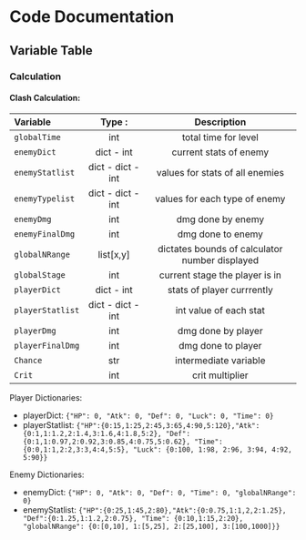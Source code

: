 # Code Documentation

## Variable Table

### Calculation

#### Clash Calculation:

| Variable      | Type            : |   Description   |
| :------      | :---------------: |  :------:  |
|`globalTime`   |int|total time for level          |
|`enemyDict`    |dict - int| current stats of enemy|
|`enemyStatlist`|dict - dict - int|values for stats of all enemies|
|`enemyTypelist`|dict - dict - int|values for each type of enemy|
|`enemyDmg`     |int|dmg done by enemy|
|`enemyFinalDmg`|int|dmg done to enemy|
|`globalNRange` |list[x,y]|dictates bounds of calculator number displayed|
|`globalStage`  |int|current stage the player is in|
|`playerDict`   |dict - int|stats of player currrently|
|`playerStatlist`|dict - dict - int|int value of each stat|
|`playerDmg`    |int|dmg done by player|
|`playerFinalDmg`|int|dmg done to player|
|`Chance`       |str|intermediate variable|
|`Crit`         |int|crit multiplier|

Player Dictionaries:

- playerDict: `{"HP": 0, "Atk": 0, "Def": 0, "Luck": 0, "Time": 0}`
- playerStatlist: `{"HP":{0:15,1:25,2:45,3:65,4:90,5:120},"Atk":{0:1,1:1.2,2:1.4,3:1.6,4:1.8,5:2}, "Def":{0:1,1:0.97,2:0.92,3:0.85,4:0.75,5:0.62}, "Time": {0:0,1:1,2:2,3:3,4:4,5:5}, "Luck": {0:100, 1:98, 2:96, 3:94, 4:92, 5:90}}`


Enemy Dictionaries: 
- enemyDict:
`{"HP": 0, "Atk": 0, "Def": 0, "Time": 0, "globalNRange": 0}`
- enemyStatlist: `{"HP":{0:25,1:45,2:80},"Atk":{0:0.75,1:1,2,2:1.25}, "Def":{0:1.25,1:1.2,2:0.75}, "Time": {0:10,1:15,2:20}, "globalNRange": {0:[0,10], 1:[5,25], 2:[25,100], 3:[100,1000]}}`